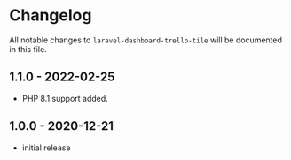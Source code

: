 # Changelog

All notable changes to `laravel-dashboard-trello-tile` will be documented in this file.

## 1.1.0 - 2022-02-25
- PHP 8.1 support added.

## 1.0.0 - 2020-12-21

- initial release
